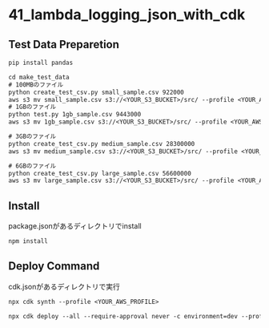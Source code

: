 # 41_lambda_logging_json_with_cdk

## Test Data Preparetion

```txt
pip install pandas
```

```txt
cd make_test_data
# 100MBのファイル
python create_test_csv.py small_sample.csv 922000
aws s3 mv small_sample.csv s3://<YOUR_S3_BUCKET>/src/ --profile <YOUR_AWS_PROFILE>
# 1GBのファイル
python test.py 1gb_sample.csv 9443000
aws s3 mv 1gb_sample.csv s3://<YOUR_S3_BUCKET>/src/ --profile <YOUR_AWS_PROFILE>

# 3GBのファイル
python create_test_csv.py medium_sample.csv 28300000
aws s3 mv medium_sample.csv s3://<YOUR_S3_BUCKET>/src/ --profile <YOUR_AWS_PROFILE>

# 6GBのファイル
python create_test_csv.py large_sample.csv 56600000
aws s3 mv large_sample.csv s3://<YOUR_S3_BUCKET>/src/ --profile <YOUR_AWS_PROFILE>
```

## Install

package.jsonがあるディレクトリでinstall

```txt
npm install
```

## Deploy Command

cdk.jsonがあるディレクトリで実行

```txt
npx cdk synth --profile <YOUR_AWS_PROFILE>
```

```txt
npx cdk deploy --all --require-approval never -c environment=dev --profile <YOUR_AWS_PROFILE>
```

